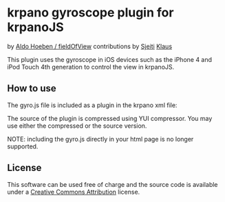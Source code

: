 krpano gyroscope plugin for krpanoJS
====================================
by [Aldo Hoeben / fieldOfView](http://fieldofview.com/) 
contributions by 
	[Sjeiti](http://ronvalstar.nl/) 
	[Klaus](http://krpano.com/)
	
This plugin uses the gyroscope in iOS devices such as the 
iPhone 4 and iPod Touch 4th generation to control the view in
krpanoJS.

How to use
----------

The gyro.js file is included as a plugin in the krpano xml file:
<plugin url="gyro.js" enabled="true" friction="0.5" camroll="true" velastic="0.25" vrelative="false" />

The source of the plugin is compressed using YUI compressor. You may use either the compressed or the source version.

NOTE: including the gyro.js directly in your html page is no longer supported. 

License
-------

This software can be used free of charge and the source code is available under a [Creative Commons Attribution](http://creativecommons.org/licenses/by/3.0/) license.